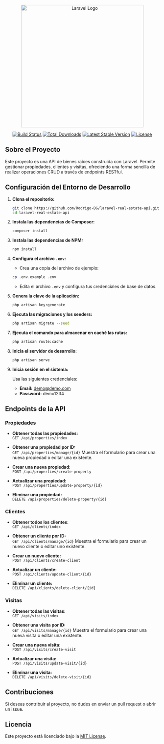 <p align="center"><a href="https://laravel.com" target="_blank"><img src="https://raw.githubusercontent.com/laravel/art/master/logo-lockup/5%20SVG/2%20CMYK/1%20Full%20Color/laravel-logolockup-cmyk-red.svg" width="400" alt="Laravel Logo"></a></p>

<p align="center">
<a href="https://github.com/laravel/framework/actions"><img src="https://github.com/laravel/framework/workflows/tests/badge.svg" alt="Build Status"></a>
<a href="https://packagist.org/packages/laravel/framework"><img src="https://img.shields.io/packagist/dt/laravel/framework" alt="Total Downloads"></a>
<a href="https://packagist.org/packages/laravel/framework"><img src="https://img.shields.io/packagist/v/laravel/framework" alt="Latest Stable Version"></a>
<a href="https://packagist.org/packages/laravel/framework"><img src="https://img.shields.io/packagist/l/laravel/framework" alt="License"></a>
</p>

## Sobre el Proyecto

Este proyecto es una API de bienes raíces construida con Laravel. Permite gestionar propiedades, clientes y visitas, ofreciendo una forma sencilla de realizar operaciones CRUD a través de endpoints RESTful.

## Configuración del Entorno de Desarrollo

1. **Clona el repositorio:**

   ```bash
   git clone https://github.com/Rodrigo-DG/laravel-real-estate-api.git
   cd laravel-real-estate-api
   ```

2. **Instala las dependencias de Composer:**

   ```bash
   composer install
   ```

3. **Instala las dependencias de NPM:**

   ```bash
   npm install
   ```

4. **Configura el archivo `.env`:**

   - Crea una copia del archivo de ejemplo:

   ```bash
   cp .env.example .env
   ```

   - Edita el archivo `.env` y configura tus credenciales de base de datos.

5. **Genera la clave de la aplicación:**

   ```bash
   php artisan key:generate
   ```

6. **Ejecuta las migraciones y los seeders:**

   ```bash
   php artisan migrate --seed
   ```
7. **Ejecuta el comando para almacenar en caché las rutas:**

   ```bash
   php artisan route:cache
   ```

8. **Inicia el servidor de desarrollo:**

   ```bash
   php artisan serve
   ```

9. **Inicia sesión en el sistema:**

   Usa las siguientes credenciales:

   - **Email:** demo@demo.com
   - **Password:** demo1234

## Endpoints de la API

### Propiedades

- **Obtener todas las propiedades:**  
  `GET /api/properties/index`

- **Obtener una propiedad por ID:**  
  `GET /api/properties/manage/{id}`
  Muestra el formulario para crear una nueva propiedad o editar una existente.

- **Crear una nueva propiedad:**  
  `POST /api/properties/create-property`

- **Actualizar una propiedad:**  
  `POST /api/properties/update-property/{id}`

- **Eliminar una propiedad:**  
  `DELETE /api/properties/delete-property/{id}`

### Clientes

- **Obtener todos los clientes:**  
  `GET /api/clients/index`

- **Obtener un cliente por ID:**  
  `GET /api/clients/manage/{id}`
  Muestra el formulario para crear un nuevo cliente o editar uno existente.

- **Crear un nuevo cliente:**  
  `POST /api/clients/create-client`

- **Actualizar un cliente:**  
  `POST /api/clients/update-client/{id}`

- **Eliminar un cliente:**  
  `DELETE /api/clients/delete-client/{id}`

### Visitas

- **Obtener todas las visitas:**  
  `GET /api/visits/index`

- **Obtener una visita por ID:**  
  `GET /api/visits/manage/{id}`
  Muestra el formulario para crear una nueva visita o editar una existente.

- **Crear una nueva visita:**  
  `POST /api/visits/create-visit`

- **Actualizar una visita:**  
  `POST /api/visits/update-visit/{id}`

- **Eliminar una visita:**  
  `DELETE /api/visits/delete-visit/{id}`

## Contribuciones

Si deseas contribuir al proyecto, no dudes en enviar un pull request o abrir un issue.

## Licencia

Este proyecto está licenciado bajo la [MIT License](https://opensource.org/licenses/MIT).

